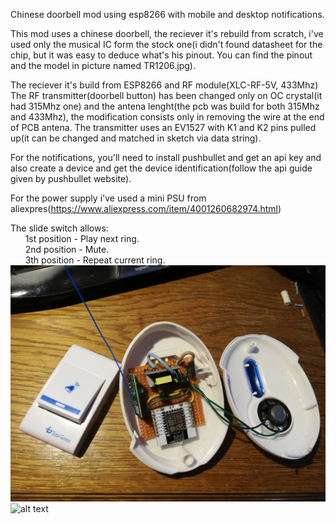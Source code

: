 Chinese doorbell mod using esp8266 with mobile and desktop notifications.

This mod uses a chinese doorbell, the reciever it's rebuild from scratch, i've used only the musical IC form the stock one(i didn't found datasheet for the chip, but it was easy to deduce what's his pinout. You can find the pinout and the model in picture named TR1206.jpg).

The reciever it's build from ESP8266 and RF module(XLC-RF-5V, 433Mhz)
The RF transmitter(doorbell button) has been changed only on OC crystal(it had 315Mhz one) and the antena lenght(the pcb was build for both 315Mhz and 433Mhz), the modification consists only in removing the wire at the end of PCB antena. The transmitter uses an EV1527 with K1 and K2 pins pulled up(it can be changed and matched in sketch via data string).

For the notifications, you'll need to install pushbullet and get an api key and also create a device and get the device identification(follow the api guide given by pushbullet website).

For the power supply i've used a mini PSU from aliexpres(https://www.aliexpress.com/item/4001260682974.html)

The slide switch allows:<br/>
&nbsp;&nbsp;&nbsp;&nbsp;&nbsp;&nbsp;1st position - Play next ring.<br/>
&nbsp;&nbsp;&nbsp;&nbsp;&nbsp;&nbsp;2nd position - Mute.<br/>
&nbsp;&nbsp;&nbsp;&nbsp;&nbsp;&nbsp;3th position - Repeat current ring.<br/>
![alt text](https://github.com/kyme32/DoorBell-ESP8266/blob/main/IMG_20210323_164443.jpg?raw=true)
![alt text](https://github.com/kyme32/DoorBell-ESP8266/blob/main/IMG_20210323_163051.jpg?raw=true)